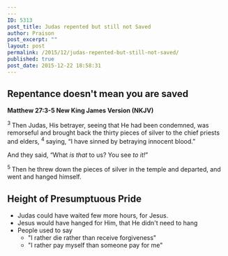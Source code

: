 ```yaml
---
---
ID: 5313
post_title: Judas repented but still not Saved
author: Praison
post_excerpt: ""
layout: post
permalink: /2015/12/judas-repented-but-still-not-saved/
published: true
post_date: 2015-12-22 18:58:31
---
```

<h2><strong>Repentance doesn't mean you are saved</strong></h2>
<strong><span class="passage-display-bcv">Matthew 27:3-5
</span><span class="passage-display-version">New King James Version (NKJV)</span></strong>

<span class="text Matt-27-3"><sup class="versenum">3 </sup>Then Judas, His betrayer, seeing that He had been condemned, was remorseful and brought back the thirty pieces of silver to the chief priests and elders, </span><span id="en-NKJV-24134" class="text Matt-27-4"><sup class="versenum">4 </sup>saying, “I have sinned by betraying innocent blood.”</span>

<span class="text Matt-27-4">And they said, “What <i>is that</i> to us? You see <i>to it!</i>”</span>

<span id="en-NKJV-24135" class="text Matt-27-5"><sup class="versenum">5 </sup>Then he threw down the pieces of silver in the temple and departed, and went and hanged himself.</span>
<h2><strong>Height of Presumptuous Pride</strong></h2>
<ul>
	<li>Judas could have waited few more hours, for Jesus.</li>
	<li>Jesus would have hanged for Him, that He didn't need to hang</li>
	<li>People used to say
<ul>
	<li>"I rather die rather than receive forgiveness"</li>
	<li>"I rather pay myself than someone pay for me"</li>
</ul>
</li>
</ul>